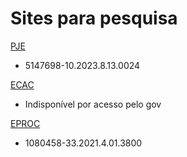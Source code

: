 # Sites para pesquisa

[PJE](https://pje-consulta-publica.tjmg.jus.br/)
- 5147698-10.2023.8.13.0024
  
[ECAC](https://cav.receita.fazenda.gov.br/autenticacao/login)
- Indisponível por acesso pelo gov
  
[EPROC](https://eproc1g.trf6.jus.br/eproc/externo_controlador.php?acao=processo_consulta_publica)
- 1080458-33.2021.4.01.3800